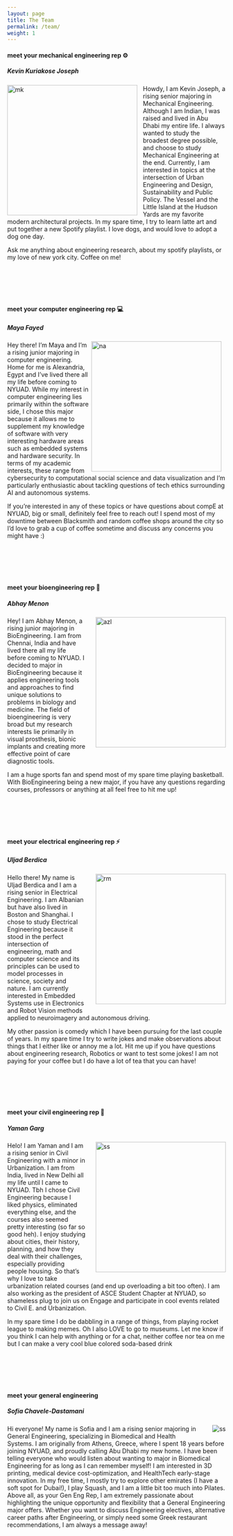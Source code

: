 ```yaml
---
layout: page
title: The Team
permalink: /team/
weight: 1
---
```



#### meet your **mechanical engineering** rep :gear:
##### Kevin Kuriakose Joseph

<img style="padding-right: 10px;" align="left" src="../assets/Kevin.jpeg" alt="mk" width="300"/>

Howdy, I am Kevin Joseph, a rising senior majoring in Mechanical Engineering. Although I am Indian, I was raised and lived in Abu Dhabi my entire life. I always wanted to study the broadest degree possible, and choose to study Mechanical Engineering at the end. Currently, I am interested in topics at the intersection of Urban Engineering and Design, Sustainability and Public Policy. The Vessel and the Little Island at the Hudson Yards are my favorite modern architectural projects. In my spare time, I try to learn latte art and put together a new Spotify playlist. I love dogs, and would love to adopt a dog one day.  

Ask me anything about engineering research, about my spotify playlists, or my love of new york city. Coffee on me!

<br />
<br />
<br />
<br />



#### meet your **computer engineering** rep :computer:
##### Maya Fayed

<img style="padding-right: 10px;" align="right" src="../assets/Maya.PNG" alt="na" width="300"/>

Hey there! I’m Maya and I’m a rising junior majoring in computer engineering. Home for me is Alexandria, Egypt and I’ve lived there all my life before coming to NYUAD. While my interest in computer engineering lies primarily within the software side, I chose this major because it allows me to supplement my knowledge of software with very interesting hardware areas such as embedded systems and hardware security. In terms of my academic interests, these range from cybersecurity to computational social science and data visualization and I’m particularly enthusiastic about tackling questions of tech ethics surrounding AI and autonomous systems.

If you’re interested in any of these topics or have questions about compE at NYUAD, big or small, definitely feel free to reach out! I spend most of my downtime between Blacksmith and random coffee shops around the city so I’d love to grab a cup of coffee sometime and discuss any concerns you might have :) 


<br />
<br />
<br />
<br />


#### meet your **bioengineering** rep :syringe:
##### Abhay Menon

<img style="padding-left: 20px; padding-bottom: 10px;" align="right" src="../assets/Abhay.jpeg" alt="azl" width="300"/>

Hey! I am Abhay Menon, a rising junior majoring in BioEngineering. I am from Chennai, India and have lived there all my life before coming to NYUAD. I decided to major in BioEngineering because it applies engineering tools and approaches to find unique solutions to problems in biology and medicine. The field of bioengineering is very broad but my research interests lie primarily in visual prosthesis, bionic implants and creating more effective point of care diagnostic tools. 

I am a huge sports fan and spend most of my spare time playing basketball. With BioEngineering being a new major, if you have any questions regarding courses, professors or anything at all feel free to hit me up!


<br />
<br />
<br />
<br />



#### meet your **electrical engineering** rep :zap:
##### Uljad Berdica

<img style="padding-left: 20px; padding-bottom: 10px;" align="right" src="../assets/Uljad.jpg" alt="rm" width="300"/>

Hello there! My name is Uljad Berdica and I am a rising senior in Electrical Engineering. I am Albanian but have also lived in Boston and Shanghai. I chose to study Electrical Engineering because it stood in the perfect intersection of engineering, math and computer science and its principles can be used to model processes in science, society and nature. I am currently interested in Embedded Systems use in Electronics and Robot Vision methods applied to neuroimagery and autonomous driving.

My other passion is comedy which I have been pursuing for the last couple of years. In my spare time I try to write jokes and make observations about things that I either like or annoy me a lot. Hit me up if you have questions about engineering research, Robotics or want to test some jokes! I am not paying for your coffee but I do have a lot of tea that you can have!

<br />
<br />
<br />
<br />


#### meet your **civil engineering** rep :construction:
##### Yaman Garg

<img style="padding-left: 20px; padding-bottom: 10px;" align="right" src="../assets/Yaman.jpg" alt="ss" width="300"/>

Helo! I am Yaman and I am a rising senior in Civil Engineering with a minor in Urbanization.  I am from India, lived in New Delhi all my life until I came to NYUAD. Tbh I chose Civil Engineering because I liked physics, eliminated everything else, and the courses also seemed pretty interesting (so far so good heh). I enjoy studying about cities, their history, planning, and how they deal with their challenges, especially providing people housing. So that’s why I love to take urbanization related courses (and end up overloading a bit too often). I am also working as the president of ASCE Student Chapter at NYUAD, so shameless plug to join us on Engage and participate in cool events related to Civil E. and Urbanization.

In my spare time I do be dabbling in a range of things, from playing rocket league to making memes. Oh I also LOVE to go to museums. Let me know if you think I can help with anything or for a chat, neither coffee nor tea on me but I can make a very cool blue colored soda-based drink


<br />
<br />
<br />
<br />

#### meet your **general engineering**
##### Sofia Chavele-Dastamani

<img style="padding-left: 20px; padding-bottom: 10px;" align="right" src="../assets/Sofia.JPG" alt="ss" style="height:130%;"/>

Hi everyone! My name is Sofia and I am a rising senior majoring in General Engineering, specializing in Biomedical and Health Systems. I am originally from Athens, Greece, where I spent 18 years before joining NYUAD, and proudly calling Abu Dhabi my new home. I have been telling everyone who would listen about wanting to major in Biomedical Engineering for as long as I can remember myself! I am interested in 3D printing, medical device cost-optimization, and HealthTech early-stage innovation. In my free time, I mostly try to explore other emirates (I have a soft spot for Dubai!), I play Squash, and I am a little bit too much into Pilates. Above all, as your Gen Eng Rep, I am extremely passionate about highlighting the unique opportunity and flexibility that a General Engineering major offers. 
Whether you want to discuss Engineering electives, alternative career paths after Engineering, or simply need some Greek restaurant recommendations, I am always a message away!

<br />
<br />
<br />
<br />



